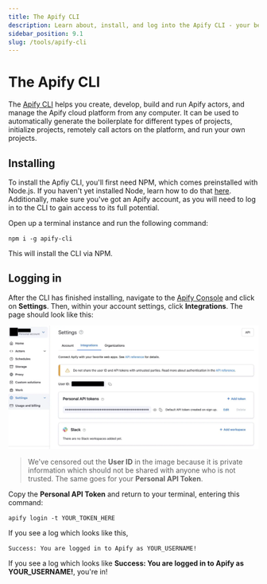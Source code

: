 ```yaml
---
title: The Apify CLI
description: Learn about, install, and log into the Apify CLI - your best friend for interacting with the Apify platform via your terminal.
sidebar_position: 9.1
slug: /tools/apify-cli
---
```


# [](#the-apify-cli) The Apify CLI

The [Apify CLI](https://docs.apify.com/cli) helps you create, develop, build and run Apify actors, and manage the Apify cloud platform from any computer. It can be used to automatically generate the boilerplate for different types of projects, initialize projects, remotely call actors on the platform, and run your own projects.

## [](#installing) Installing

To install the Apfiy CLI, you'll first need NPM, which comes preinstalled with Node.js. If you haven't yet installed Node, learn how to do that [here](../web_scraping_for_beginners/data_collection/computer_preparation.md). Additionally, make sure you've got an Apify account, as you will need to log in to the CLI to gain access to its full potential.

Open up a terminal instance and run the following command:

```shell
npm i -g apify-cli
```

This will install the CLI via NPM.

## [](#logging-in) Logging in

After the CLI has finished installing, navigate to the [Apify Console](https://console.apify.com?asrc=developers_portal) and click on **Settings**. Then, within your account settings, click **Integrations**. The page should look like this:

![Integrations tab on the Apify Platform](./images/settings-integrations.webp)

> We've censored out the **User ID** in the image because it is private information which should not be shared with anyone who is not trusted. The same goes for your **Personal API Token**.

Copy the **Personal API Token** and return to your terminal, entering this command:

```shell
apify login -t YOUR_TOKEN_HERE
```

If you see a log which looks like this,

```text
Success: You are logged in to Apify as YOUR_USERNAME!
```

If you see a log which looks like **Success: You are logged in to Apify as YOUR_USERNAME!**, you're in!
